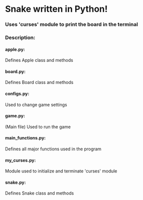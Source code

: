 <h1>Snake written in Python!</h1>
<h3>Uses 'curses' module to print the board in the terminal</h3>

<h3>Description:</h3>

<h4>apple.py:</h4>
<p>Defines Apple class and methods</p>

<h4>board.py:</h4>
<p>Defines Board class and methods</p>

<h4>configs.py:</h4>
<p>Used to change game settings</p>

<h4>game.py:</h4>
<p>(Main file) Used to run the game</p> 

<h4>main_functions.py:</h4>
<p>Defines all major functions used in the program</p>

<h4>my_curses.py:</h4>
<p>Module used to initialize and terminate 'curses' module</p>

<h4>snake.py:</h4>
<p>Defines Snake class and methods</p>